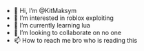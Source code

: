 - 👋 Hi, I’m @KitMaksym
- 👀 I’m interested in roblox exploiting
- 🌱 I’m currently learning lua
- 💞️ I’m looking to collaborate on no one
- 📫 How to reach me bro who is reading this

<!---
why i need to type this
--->
